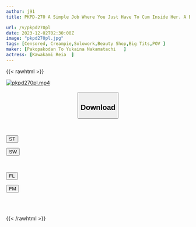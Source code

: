 ```yaml
---
author: j91
title: PKPD-270 A Simple Job Where You Just Have To Cum Inside Her. A Beautiful Esthetician Who Fucks Her Raw For Her Promotion. Reia, 26 Years Old. Reia Kawakami.

url: /v/pkpd270pl
date: 2023-12-02T02:30:00Z
image: "pkpd270pl.jpg"
tags: [Censored, Creampie,Solowork,Beauty Shop,Big Tits,POV	]
maker: [Pakopakodan To Yukaina Nakamatachi   ]
actress: [Kawakami Reia  ]
---
```



{{< rawhtml >}}

<div class="video" data-videoid="GwQAAGRmvVC1D6e">
    <a href="javascript:;">
        <img src="/v/pkpd270pl/pkpd270pl.jpg" width="WIDTH" height="HEIGHT" alt="pkpd270pl.mp4" loading="lazy">
    </a>
</div>

<script type="text/javascript" src="https://j91.asia/asset/on-demand-st.js"></script>

<br>
  <link rel="stylesheet" href="https://j91.asia/asset/bs5.css">
  
  <center>
  <button class="btn btn-primary" type="button" data-bs-toggle="collapse" data-bs-target=".multi-collapse" aria-expanded="false" aria-controls="multiCollapseExample1 multiCollapseExample2"><h2>Download</h2></button></center>
</p>
<div class="row">
  <div class="col">
    <div class="collapse multi-collapse" id="multiCollapseExample1">
      <div class="card card-body">
	      	      <br>
<div class="buttons">  
<p><a href="https://streamtape.to/v/GwQAAGRmvVC1D6e" target="_blank"><button class="btn-hover color-3"><i class="fa fa-download"></i> ST</button></a></p>
<p><a href="https://flaswish.com/klj3fd8v497n" target="_blank"><button class="btn-hover color-2"><i class="fa fa-download"></i> SW</button></a></p></div>
    </div>
  </div>
</div>
  <div class="col">
    <div class="collapse multi-collapse" id="multiCollapseExample2">
      <div class="card card-body">
	      <br>
<div class="buttons">
<p><a href="javascript:;" target="_blank"><button class="btn-hover color-9"><i class="fa fa-download"></i> FL</button></a></p>
<p><a href="javascript:;" target="_blank"><button class="btn-hover color-8"><i class="fa fa-download"></i> FM</button></a></p></div>
<br><br>
      </div>
    </div>
  </div>
</div>

{{< /rawhtml >}}